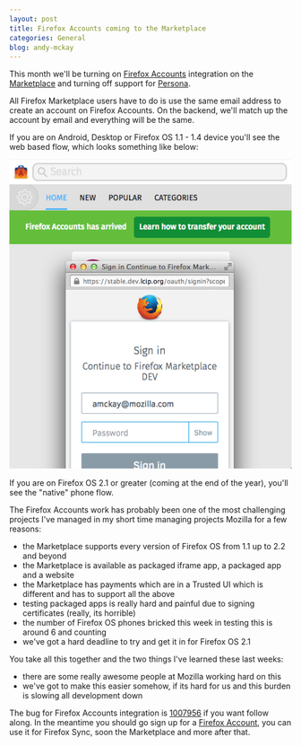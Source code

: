 ```yaml
---
layout: post
title: Firefox Accounts coming to the Marketplace
categories: General
blog: andy-mckay
---
```


This month we'll be turning on <a href="https://blog.mozilla.org/blog/2014/02/07/introducing-mozilla-firefox-accounts/">Firefox Accounts</a> integration on the <a href="https://marketplace.firefox.com/">Marketplace</a> and turning off support for <a href="https://login.persona.org/">Persona</a>.

All Firefox Marketplace users have to do is use the same email address to create an account on Firefox Accounts. On the backend, we'll match up the account by email and everything will be the same.

If you are on Android, Desktop or Firefox OS 1.1 - 1.4 device you'll see the web based flow, which looks something like below:

<img src="/files/fxa.png">

If you are on Firefox OS 2.1 or greater (coming at the end of the year), you'll see the "native" phone flow.

The Firefox Accounts work has probably been one of the most challenging projects I've managed in my short time managing projects Mozilla for a few reasons:

* the Marketplace supports every version of Firefox OS from 1.1 up to 2.2 and beyond
* the Marketplace is available as packaged iframe app, a packaged app and a website
* the Marketplace has payments which are in a Trusted UI which is different and has to support all the above
* testing packaged apps is really hard and painful due to signing certificates (really, its horrible)
* the number of Firefox OS phones bricked this week in testing this is around 6 and counting
* we've got a hard deadline to try and get it in for Firefox OS 2.1

You take all this together and the two things I've learned these last weeks:

* there are some really awesome people at Mozilla working hard on this
* we've got to make this easier somehow, if its hard for us and this burden is slowing all development down

The bug for Firefox Accounts integration is <a href="https://bugzilla.mozilla.org/show_bug.cgi?id=1007956">1007956</a> if you want follow along. In the meantime you should go sign up for a <a href="https://accounts.firefox.com/signup">Firefox Account</a>, you can use it for Firefox Sync, soon the Marketplace and more after that.
